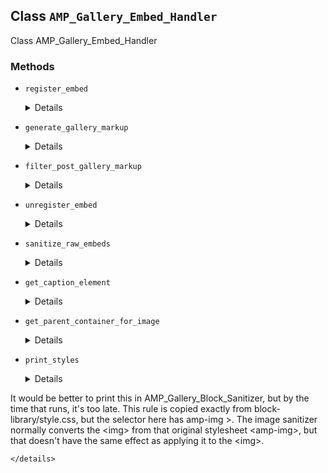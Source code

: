 ## Class `AMP_Gallery_Embed_Handler`

Class AMP_Gallery_Embed_Handler

### Methods
* `register_embed`

	<details>

	```php
	public register_embed()
	```

	Register embed.


	</details>
* `generate_gallery_markup`

	<details>

	```php
	public generate_gallery_markup( $html, $attrs )
	```

	Override the output of gallery_shortcode().


	</details>
* `filter_post_gallery_markup`

	<details>

	```php
	protected filter_post_gallery_markup( $html, $attrs )
	```

	Filter the output of gallery_shortcode().


	</details>
* `unregister_embed`

	<details>

	```php
	public unregister_embed()
	```

	Unregister embed.


	</details>
* `sanitize_raw_embeds`

	<details>

	```php
	public sanitize_raw_embeds( Document $dom )
	```

	Sanitizes gallery raw embeds to become an amp-carousel and/or amp-image-lightbox, depending on configuration options.


	</details>
* `get_caption_element`

	<details>

	```php
	protected get_caption_element( \DOMElement $img_element )
	```

	Get the caption element for the specified image element.


	</details>
* `get_parent_container_for_image`

	<details>

	```php
	protected get_parent_container_for_image( \DOMElement $image_element )
	```

	Get the parent container for the specified image element.


	</details>
* `print_styles`

	<details>

	```php
	public print_styles()
	```

	Prints the Gallery block styling.

It would be better to print this in AMP_Gallery_Block_Sanitizer, but by the time that runs, it&#039;s too late. This rule is copied exactly from block-library/style.css, but the selector here has amp-img &gt;. The image sanitizer normally converts the &lt;img&gt; from that original stylesheet &lt;amp-img&gt;, but that doesn&#039;t have the same effect as applying it to the &lt;img&gt;.


	</details>
